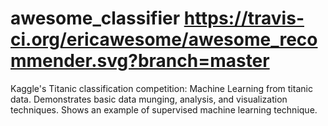 # awesome_classifier https://travis-ci.org/ericawesome/awesome_recommender.svg?branch=master
Kaggle's Titanic classification competition: Machine Learning from titanic data. Demonstrates basic data munging, analysis, and visualization techniques. Shows an example of supervised machine learning technique.
